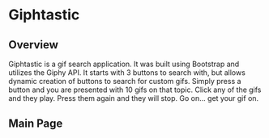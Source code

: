 # Giphtastic

## Overview
Giphtastic is a gif search application.  It was built using Bootstrap and utilizes the Giphy API.  It starts with 3 buttons to search with, but allows dynamic creation of buttons to search for custom gifs.  Simply press a button and you are presented with 10 gifs on that topic.  Click any of the gifs and they play.  Press them again and they will stop.  Go on... get your gif on.

## Main Page
